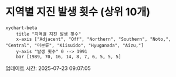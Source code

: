 # 지역별 지진 발생 횟수 (상위 10개)

```mermaid
xychart-beta
    title "지역별 지진 발생 횟수"
    x-axis ["Adjacent", "Off", "Northern", "Southern", "Noto,", "Central", "미분류", "Kiisuido", "Hyuganada", "Aizu,"]
    y-axis "발생 횟수" 0 --> 1991
    bar [1989, 70, 16, 14, 8, 7, 6, 5, 5, 5]
```

업데이트 시간: 2025-07-23 09:07:05
